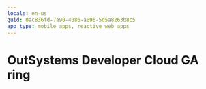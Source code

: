 ```yaml
---
locale: en-us
guid: 0ac836fd-7a90-4086-a096-5d5a8263b8c5
app_type: mobile apps, reactive web apps
---
```


<div class="hidden"><h1>OutSystems Developer Cloud GA ring</h1></div>
 
